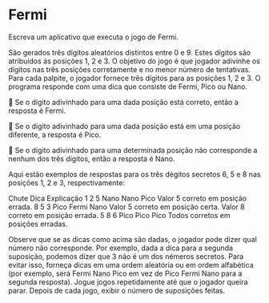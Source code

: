 # Fermi

Escreva um aplicativo que executa o jogo de Fermi.

São gerados três dígitos aleatórios distintos entre 0 e 9. Estes dígitos são atribuídos ás posições
1, 2 e 3. O objetivo do jogo é que jogador adivinhe os dígitos nas três posições corretamente e
no menor número de tentativas.
Para cada palpite, o jogador fornece três dígitos para as posições 1, 2 e 3. O programa responde
com uma dica que consiste de Fermi, Pico ou Nano.

 Se o dígito adivinhado para uma dada posição está correto, então a resposta é Fermi.

 Se o dígito adivinhado para uma dada posição está em uma posição diferente, a resposta
é Pico.

 Se o dígito adivinhado para uma determinada posição não corresponde a nenhum dos três
dígitos, então a resposta é Nano.

Aqui estão exemplos de respostas para os três dégitos secretos 6, 5 e 8 nas posições 1, 2 e 3,
respectivamente:

Chute       Dica           Explicação
1 2 5 Nano Nano Pico  Valor 5 correto em posição errada.
8 5 3 Pico Fermi Nano Valor 5 correto em posição certa. Valor 8 correto em posição errada.
5 8 6 Pico Pico Pico  Todos corretos em posições erradas.

Observe que se as dicas como acima são dadas, o jogador pode dizer qual número não corresponde.
Por exemplo, dada a dica para a segunda suposição, podemos dizer que 3 não é um dos némeros secretos. Para evitar isso, 
forneça dicas em uma ordem aleatória ou em ordem alfabética (por exemplo, será Fermi Nano Pico em vez de Pico Fermi Nano 
para a segunda resposta). Jogue jogos repetidamente até que o jogador queira parar. Depois de cada jogo, exibir o número 
de suposições feitas.
